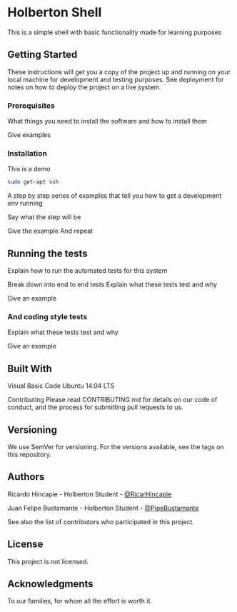 # Holberton Shell
This is a simple shell with basic functionality made for learning purposes

## Getting Started

These instructions will get you a copy of the project up and running on your local machine for development and testing purposes. See deployment for notes on how to deploy the project on a live system.

### Prerequisites
What things you need to install the software and how to install them

Give examples

### Installation

This is a demo

```bash
sudo get-apt ssh
```

A step by step series of examples that tell you how to get a development env running

Say what the step will be

Give the example
And repeat

## Running the tests
Explain how to run the automated tests for this system

Break down into end to end tests
Explain what these tests test and why

Give an example

### And coding style tests
Explain what these tests test and why

Give an example

## Built With
Visual Basic Code
Ubuntu 14.04 LTS


Contributing
Please read CONTRIBUTING.md for details on our code of conduct, and the process for submitting pull requests to us.

## Versioning
We use SemVer for versioning. For the versions available, see the tags on this repository.

## Authors
Ricardo Hincapie - Holberton Student - [@RicarHincapie](https://www.linkedin.com/in/ricardohincapie/)

Juan Felipe Bustamante - Holberton Student - [@PipeBustamante](https://www.linkedin.com/in/pipebustamantem/)

See also the list of contributors who participated in this project.

## License
This project is not licensed.

## Acknowledgments
To our families, for whom all the effort is worth it.